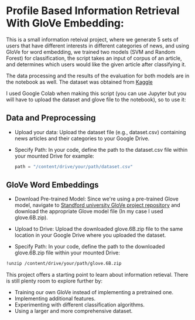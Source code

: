 # Profile Based Information Retrieval With GloVe Embedding:

This is a small information reteival project, where we generate 5 sets of users that have different interests in different categories of news, and using GloVe for word embedding, we trained two models (SVM and Random Forest) for classification, the script takes an input of corpus of an article, and determines which users would like the given article after classifying it.

The data processing and the results of the evaluation for both models are in the notebook as well. The dataset was obtained from [Kaggle](https://www.kaggle.com/datasets/sunilthite/text-document-classification-dataset?resource=download)

I used Google Colab when making this script (you can use Jupyter but you will have to upload the dataset and glove file to the notebook), so to use it:

## Data and Preprocessing
- Upload your data: Upload the dataset file (e.g., dataset.csv) containing news articles and their categories to your Google Drive.
- Specify Path: In your code, define the path to the dataset.csv file within your mounted Drive for example: 
  
  ```python
  path = "/content/drive/your/path/dataset.csv"
  
## GloVe Word Embeddings
- Download Pre-trained Model: Since we're using a pre-trained Glove model, navigate to [Standford university GloVe project repository](https://nlp.stanford.edu/projects/glove/) and download the appropriate Glove model file (In my case I used glove.6B.zip).

- Upload to Drive: Upload the downloaded glove.6B.zip file to the same location in your Google Drive where you uploaded the dataset.

- Specify Path: In your code, define the path to the downloaded glove.6B.zip file within your mounted Drive: 
```bash
!unzip /content/drive/your/path/glove.6B.zip
```

This project offers a starting point to learn about information retieval. There is still plenty room to explore further by:

- Training our own GloVe instead of implementing a pretrained one.
- Implementing additional features.
- Experimenting with different classification algorithms.
- Using a larger and more comprehensive dataset.
